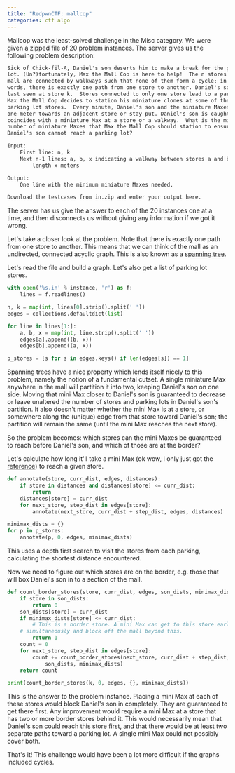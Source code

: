 ```yaml
---
title: "RedpwnCTF: mallcop"
categories: ctf algo
---
```


Mallcop was the least-solved challenge in the Misc category. We were given a
zipped file of 20 problem instances. The server gives us the following problem
description:

```txt
Sick of Chick-fil-A, Daniel's son deserts him to make a break for the parking
lot. (Un?)fortunately, Max the Mall Cop is here to help!  The n stores in the
mall are connected by walkways such that none of them form a cycle; in other
words, there is exactly one path from one store to another. Daniel's son was
last seen at store k.  Stores connected to only one store lead to a parking lot.
Max the Mall Cop decides to station his miniature clones at some of these
parking lot stores.  Every minute, Daniel's son and the miniature Maxes can move
one meter towards an adjacent store or stay put. Daniel's son is caught when he
coincides with a miniature Max at a store or a walkway.  What is the minimum
number of miniature Maxes that Max the Mall Cop should station to ensure that
Daniel's son cannot reach a parking lot?

Input:
    First line: n, k
    Next n-1 lines: a, b, x indicating a walkway between stores a and b with
        length x meters

Output:
    One line with the minimum miniature Maxes needed.

Download the testcases from in.zip and enter your output here.
```

The server has us give the answer to each of the 20 instances one at a time, and
then disconnects us without giving any information if we got it wrong.

Let's take a closer look at the problem. Note that there is exactly one path
from one store to another. This means that we can think of the mall as an
undirected, connected acyclic graph. This is also known as a [spanning
tree](https://en.wikipedia.org/wiki/Spanning_tree).

Let's read the file and build a graph. Let's also get a list of parking lot
stores.

```python
with open('%s.in' % instance, 'r') as f:
    lines = f.readlines()

n, k = map(int, lines[0].strip().split(' '))
edges = collections.defaultdict(list)

for line in lines[1:]:
    a, b, x = map(int, line.strip().split(' '))
    edges[a].append((b, x))
    edges[b].append((a, x))

p_stores = [s for s in edges.keys() if len(edges[s]) == 1]
```

Spanning trees have a nice property which lends itself nicely to this problem,
namely the notion of a fundamental cutset. A single miniature Max anywhere in
the mall will partition it into two, keeping Daniel's son on one side. Moving
that mini Max closer to Daniel's son is guaranteed to decrease or leave
unaltered the number of stores and parking lots in Daniel's son's partition. It
also doesn't matter whether the mini Max is at a store, or somewhere along the
(unique) edge from that store toward Daniel's son; the partition will remain the
same (until the mini Max reaches the next store).

So the problem becomes: which stores can the mini Maxes be guaranteed to reach
before Daniel's son, and which of those are at the border?

Let's calculate how long it'll take a mini Max (ok wow, I only just got the
[reference](https://en.wikipedia.org/wiki/Minimax)) to reach a given store.

```python
def annotate(store, curr_dist, edges, distances):
    if store in distances and distances[store] <= curr_dist:
        return
    distances[store] = curr_dist
    for next_store, step_dist in edges[store]:
        annotate(next_store, curr_dist + step_dist, edges, distances)

minimax_dists = {}
for p in p_stores:
    annotate(p, 0, edges, minimax_dists)
```

This uses a depth first search to visit the stores from each parking,
calculating the shortest distance encountered.

Now we need to figure out which stores are on the border, e.g. those that will
box Daniel's son in to a section of the mall.

```python
def count_border_stores(store, curr_dist, edges, son_dists, minimax_dists):
    if store in son_dists:
        return 0
    son_dists[store] = curr_dist
    if minimax_dists[store] <= curr_dist:
        # This is a border store. A mini Max can get to this store earlier or
	# simultaneously and block off the mall beyond this.
        return 1
    count = 0
    for next_store, step_dist in edges[store]:
        count += count_border_stores(next_store, curr_dist + step_dist, edges,
	        son_dists, minimax_dists)
    return count

print(count_border_stores(k, 0, edges, {}, minimax_dists))
```

This is the answer to the problem instance. Placing a mini Max at each of these
stores would block Daniel's son in completely. They are guaranteed to get there
first. Any improvement would require a mini Max at a store that has two or more
border stores behind it. This would necessarily mean that Daniel's son could
reach this store first, and that there would be at least two separate paths
toward a parking lot. A single mini Max could not possibly cover both.

That's it! This challenge would have been a lot more difficult if the graphs
included cycles.
